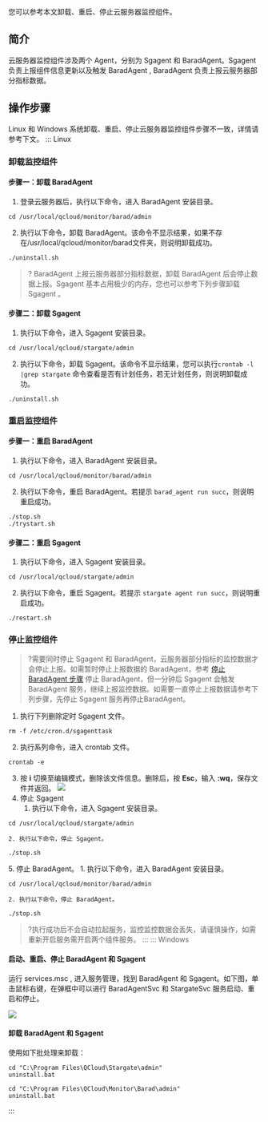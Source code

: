 您可以参考本文卸载、重启、停止云服务器监控组件。
## 简介
云服务器监控组件涉及两个 Agent，分别为 Sgagent 和 BaradAgent。Sgagent 负责上报组件信息更新以及触发 BaradAgent , BaradAgent 负责上报云服务器部分指标数据。

## 操作步骤
Linux 和 Windows 系统卸载、重启、停止云服务器监控组件步骤不一致，详情请参考下文。
<dx-tabs>
::: Linux
### 卸载监控组件
#### 步骤一：卸载 BaradAgent
1. 登录云服务器后，执行以下命令，进入 BaradAgent 安装目录。
```plaintext
cd /usr/local/qcloud/monitor/barad/admin
```
2. 执行以下命令，卸载 BaradAgent。该命令不显示结果，如果不存在/usr/local/qcloud/monitor/barad文件夹，则说明卸载成功。
```plaintext
./uninstall.sh
```
>?  BaradAgent 上报云服务器部分指标数据，卸载 BaradAgent 后会停止数据上报。Sgagent 基本占用极少的内存，您也可以参考下列步骤卸载 Sgagent 。

#### 步骤二：卸载 Sgagent
1. 执行以下命令，进入 Sgagent 安装目录。
```plaintext
cd /usr/local/qcloud/stargate/admin
```
2. 执行以下命令，卸载 Sgagent。该命令不显示结果，您可以执行`crontab -l |grep stargate` 命令查看是否有计划任务，若无计划任务，则说明卸载成功。
```plaintext
./uninstall.sh
```

### 重启监控组件
#### 步骤一：重启 BaradAgent
1. 执行以下命令，进入 BaradAgent 安装目录。
```plaintext
cd /usr/local/qcloud/monitor/barad/admin
```
2. 执行以下命令，重启 BaradAgent。若提示 `barad_agent run succ`，则说明重启成功。
```plaintext
./stop.sh
./trystart.sh
```

#### 步骤二：重启 Sgagent
1. 执行以下命令，进入 Sgagent 安装目录。
```plaintext
cd /usr/local/qcloud/stargate/admin
```
2. 执行以下命令，重启 Sgagent。若提示 `stargate agent run succ`，则说明重启成功。
```plaintext
./restart.sh
```

### 停止监控组件
>?需要同时停止 Sgagent 和 BaradAgent，云服务器部分指标的监控数据才会停止上报。如需暂时停止上报数据的 BaradAgent，参考 [停止 BaradAgent 步骤](#step1) 停止 BaradAgent，但一分钟后 Sgagent 会触发 BaradAgent 服务，继续上报监控数据。如需要一直停止上报数据请参考下列步骤，先停止 Sgagent 服务再停止BaradAgent。

1. 执行下列删除定时 Sgagent 文件。
```
rm -f /etc/cron.d/sgagenttask
```
2. 执行系列命令，进入 crontab 文件。
```
crontab -e
```
3. 按 **i** 切换至编辑模式，删除该文件信息。删除后，按 **Esc**，输入 **:wq**，保存文件并返回。
   ![](https://main.qcloudimg.com/raw/3e72ed39b43e18a4b12adc5663946eca.png)
4. 停止 Sgagent
	1. 执行以下命令，进入 Sgagent 安装目录。
```plaintext
cd /usr/local/qcloud/stargate/admin
```
	2. 执行以下命令，停止 Sgagent。
```plaintext
./stop.sh
```
<span id="step1"></span>
5. 停止 BaradAgent。
	1. 执行以下命令，进入 BaradAgent 安装目录。
```plaintext
cd /usr/local/qcloud/monitor/barad/admin
```
	2. 执行以下命令，停止 BaradAgent。
```plaintext
./stop.sh
```
>?执行成功后不会自动拉起服务，监控监控数据会丢失，请谨慎操作，如需重新开启服务需开启两个组件服务。
:::
::: Windows
#### 启动、重启、停止 BaradAgent 和 Sgagent

运行 services.msc , 进入服务管理，找到 BaradAgent 和 Sgagent。如下图，单击鼠标右键，在弹框中可以进行 BaradAgentSvc 和 StargateSvc 服务启动、重启和停止。

![](https://main.qcloudimg.com/raw/2256fe39109be27f7af3c31f4fc8d9c3.png)

#### 卸载 BaradAgent 和 Sgagent
使用如下批处理来卸载：
```plaintext
cd "C:\Program Files\QCloud\Stargate\admin"
uninstall.bat  
```
```plaintext
cd "C:\Program Files\QCloud\Monitor\Barad\admin"
uninstall.bat
```
:::
</dx-tabs>









